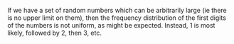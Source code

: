 If we have a set of random numbers which can be arbitrarily large (ie
there is no upper limit on them), then the frequency distribution of the
first digits of the numbers is not uniform, as might be expected.
Instead, 1 is most likely, followed by 2, then 3, etc.
